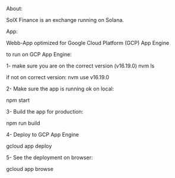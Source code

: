About:

SolX Finance is an exchange running on Solana.

App:

Webb-App optimized for Google Cloud Platform (GCP) App Engine

to run on GCP App Engine:

1- make sure you are on the correct version (v16.19.0)
nvm ls

if not on correct version:
nvm use v16.19.0

2- Make sure the app is running ok on local:

npm start

3- Build the app for production:

npm run build

4- Deploy to GCP App Engine 

gcloud app deploy

5- See the deployment on browser:

gcloud app browse